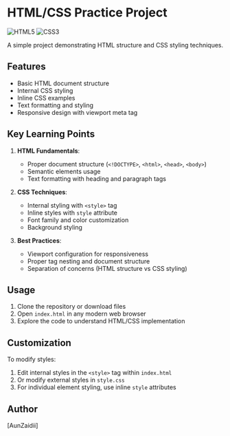 # HTML/CSS Practice Project

![HTML5](https://img.shields.io/badge/html5-%23E34F26.svg?style=for-the-badge&logo=html5&logoColor=white)
![CSS3](https://img.shields.io/badge/css3-%231572B6.svg?style=for-the-badge&logo=css3&logoColor=white)

A simple project demonstrating HTML structure and CSS styling techniques.

## Features

- Basic HTML document structure
- Internal CSS styling
- Inline CSS examples
- Text formatting and styling
- Responsive design with viewport meta tag


## Key Learning Points

1. **HTML Fundamentals**:
   - Proper document structure (`<!DOCTYPE>`, `<html>`, `<head>`, `<body>`)
   - Semantic elements usage
   - Text formatting with heading and paragraph tags

2. **CSS Techniques**:
   - Internal styling with `<style>` tag
   - Inline styles with `style` attribute
   - Font family and color customization
   - Background styling

3. **Best Practices**:
   - Viewport configuration for responsiveness
   - Proper tag nesting and document structure
   - Separation of concerns (HTML structure vs CSS styling)

## Usage

1. Clone the repository or download files
2. Open `index.html` in any modern web browser
3. Explore the code to understand HTML/CSS implementation

## Customization

To modify styles:

1. Edit internal styles in the `<style>` tag within `index.html`
2. Or modify external styles in `style.css`
3. For individual element styling, use inline `style` attributes

## Author

[AunZaidii]
